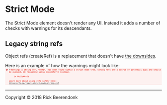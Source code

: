 # Strict Mode

The Strict Mode element doesn't render any UI. Instead it adds a number of checks with warnings for its descendants.

## Legacy string refs

Object refs (createRef) is a replacement that doesn't have [the downsides](https://github.com/facebook/react/issues/1373).

Here is an example of how the warnings might look like:
![Legacy string refs warning](resources/legacy-string-refs-warning.png)

---

Copyright © 2018 Rick Beerendonk
